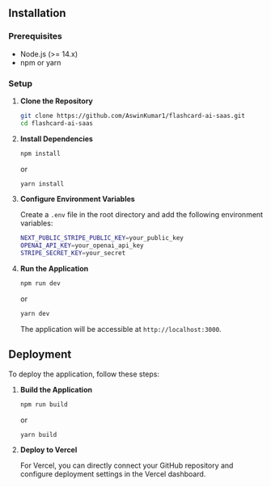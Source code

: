 
## Installation

### Prerequisites

- Node.js (>= 14.x)
- npm or yarn

### Setup

1. **Clone the Repository**

   ```bash
   git clone https://github.com/AswinKumar1/flashcard-ai-saas.git
   cd flashcard-ai-saas
   ```

2. **Install Dependencies**

   ```bash
   npm install
   ```

   or

   ```bash
   yarn install
   ```

3. **Configure Environment Variables**

   Create a `.env` file in the root directory and add the following environment variables:

   ```bash
   NEXT_PUBLIC_STRIPE_PUBLIC_KEY=your_public_key
   OPENAI_API_KEY=your_openai_api_key
   STRIPE_SECRET_KEY=your_secret
   ```

4. **Run the Application**

   ```bash
   npm run dev
   ```

   or

   ```bash
   yarn dev
   ```

   The application will be accessible at `http://localhost:3000`.

## Deployment

To deploy the application, follow these steps:

1. **Build the Application**

   ```bash
   npm run build
   ```

   or

   ```bash
   yarn build
   ```

2. **Deploy to Vercel**

   For Vercel, you can directly connect your GitHub repository and configure deployment settings in the Vercel dashboard.




